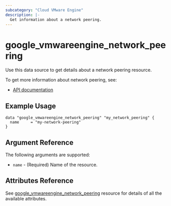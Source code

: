 ```yaml
---
subcategory: "Cloud VMware Engine"
description: |-
  Get information about a network peering.
---
```


# google_vmwareengine_network_peering

Use this data source to get details about a network peering resource.

To get more information about network peering, see:
* [API documentation](https://cloud.google.com/vmware-engine/docs/reference/rest/v1/projects.locations.networkPeerings)

## Example Usage

```hcl
data "google_vmwareengine_network_peering" "my_network_peering" {
  name     = "my-network-peering"
}
```

## Argument Reference

The following arguments are supported:

* `name` - (Required) Name of the resource.

## Attributes Reference

See [google_vmwareengine_network_peering](https://registry.terraform.io/providers/hashicorp/google/latest/docs/resources/vmwareengine_network_peering#attributes-reference) resource for details of all the available attributes.